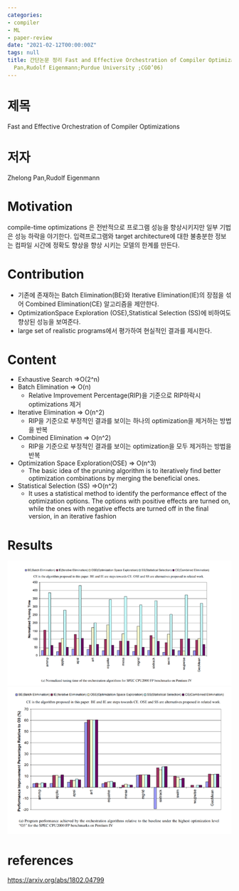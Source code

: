 ```yaml
---
categories:
- compiler
- ML
- paper-review
date: "2021-02-12T00:00:00Z"
tags: null
title: 간단논문 정리 Fast and Effective Orchestration of Compiler Optimizations(Zhelong
  Pan,Rudolf Eigenmann;Purdue University ;CGO’06)
---
```

# 제목
Fast and Effective Orchestration of Compiler Optimizations

# 저자
Zhelong Pan,Rudolf Eigenmann

# Motivation
compile-time optimizations 은 전반적으로 프로그램 성능을 향상시키지만 일부 기법은 성능 하락을 야기한다. 
입력프로그램와 target architecture에 대한 불충분한 정보는 컴파일 시간에 정확도 향상을 향상 시키는 모델의 한계를 만든다. 
# Contribution
- 기존에 존재하는 Batch Elimination(BE)와 Iterative Elimination(IE)의 장점을 섞어 Combined Elimination(CE) 알고리즘을 제안한다. 
- OptimizationSpace Exploration (OSE),Statistical Selection (SS)에 비하여도 향상된 성능을 보여준다. 
- large set of realistic programs에서 평가하여 현실적인 결과를 제시한다. 
# Content
- Exhaustive Search =>O(2^n) 
- Batch Elimination => O(n) 
  - Relative Improvement Percentage(RIP)을 기준으로 RIP하락시 optimizations 제거 
- Iterative Elimination => O(n^2) 
  - RIP을 기준으로 부정적인 결과를 보이는 하나의 optimization을 제거하는 방법을 반복 
- Combined Elimination => O(n^2)  
  - RIP을 기준으로 부정적인 결과를 보이는 optimization을 모두 제거하는 방법을 반복 
- Optimization Space Exploration(OSE) => O(n^3) 
  - The basic idea of the pruning algorithm is to iteratively find better optimization combinations by merging the beneficial ones. 
- Statistical Selection (SS) =>O(n^2) 
  - It uses a statistical method to identify the performance effect of the optimization options. The options with positive effects are turned on, while the ones with negative effects are turned off in the final version, in an iterative fashion 
# Results

![](/assets/images/fe1.png)
![](/assets/images/fe2.png)
# references

https://arxiv.org/abs/1802.04799
